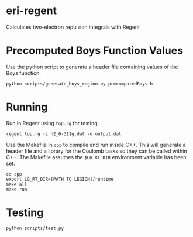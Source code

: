 # eri-regent
Calculates two-electron repulsion integrals with Regent

# Precomputed Boys Function Values
Use the python script to generate a header file containing values of the Boys function.

```
python scripts/generate_boys_region.py precomputedBoys.h
```

# Running
Run in Regent using `top.rg` for testing.

```
regent top.rg -i h2_6-311g.dat -o output.dat
```

Use the Makefile in `cpp` to compile and run inside C++. This will generate a header file and a library for the Coulomb tasks so they can be called within C++. The Makefile assumes the `$LG_RT_DIR` environment variable has been set.

```
cd cpp
export LG_RT_DIR=[PATH TO LEGION]/runtime
make all
make run
```

# Testing

```
python scripts/test.py
```
